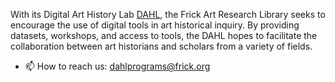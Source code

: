 With its Digital Art History Lab [DAHL]( https://www.frick.org/research/DAHL), the Frick Art Research Library seeks to encourage the use of digital tools in art historical inquiry. By providing datasets, workshops, and access to tools, the DAHL hopes to facilitate the collaboration between art historians and scholars from a variety of fields.

- 📫 How to reach us: dahlprograms@frick.org
